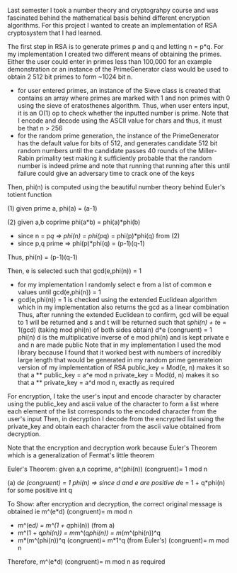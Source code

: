 Last semester I took a number theory and cryptograhpy course and was fascinated behind the mathematical basis behind different encryption algorithms. For this
project I wanted to create an implementation of RSA cryptosystem that I had learned.

The first step in RSA is to generate primes p and q and letting n = p*q. For my implementation I created two different means of obtaining the primes. Either the 
user could enter in primes less than 100,000 for an example demonstration or an instance of the PrimeGenerator class would be used to obtain 2 512 bit primes
to form ~1024 bit n.
- for user entered primes, an instance of the Sieve class is created that contains an array where primes are marked with 1 and non primes with 0 using the 
sieve of eratosthenes algorithm. Thus, when user enters input, it is an O(1) op to check whether the inputted number is prime. Note that I encode and decode
using the ASCII value for chars and thus, it must be that n > 256
- for the random prime generation, the instance of the PrimeGenerator has the default value for bits of 512, and generates candidate 512 bit random numbers until 
the candidate passes 40 rounds of the Miller-Rabin primality test making it sufficiently probable that the random number is indeed prime and note that running
that running after this until failure could give an adversary time to crack one of the keys

Then, phi(n) is computed using the beautiful number theory behind Euler's totient function

(1) given prime a, phi(a) = (a-1)

(2) given a,b coprime phi(a*b) = phi(a)*phi(b)

- since n = p*q => phi(n) = phi(p*q) = phi(p)*phi(q) from (2)
- since p,q prime => phi(p)*phi(q) = (p-1)(q-1)

Thus, phi(n) = (p-1)(q-1)

Then, e is selected such that gcd(e,phi(n)) = 1
- for my implementation I randomly select e from a list of common e values until gcd(e,phi(n)) = 1
- gcd(e,phi(n)) = 1 is checked using the extended Euclidean algorithm which in my implementation also returns the gcd as a linear combination
Thus, after running the extended Euclidean to confirm, gcd will be equal to 1 will be returned and s and t will be returned such that 
s*phi(n) + t*e = 1(gcd)
(taking mod phi(n) of both sides obtain)
d*e (congruent) = 1 phi(n)
d is the multiplicative inverse of e mod phi(n) and is kept private
e and n are made public
Note that in my implementation I used the mod library because I found that it worked best with numbers of incredibly large length that would be generated in my 
random prime generateion version of my implementation of RSA
public_key = Mod(e, n) makes it so that a ** public_key = a^e mod n
private_key = Mod(d, n) makes it so that a ** private_key = a^d mod n, exactly as required

For encryption, I take the user's input and encode character by character using the public_key and ascii value of the character
to form a list where each element of the list corresponds to the encoded character from the user's input
Then, in decryption I decode from the encrypted list using the private_key and obtain each character from the ascii value obtained from decryption.

Note that the encryption and decryption work because Euler's Theorem which is a generalization of Fermat's little theorem

Euler's Theorem: given a,n coprime, a^(phi(n)) (congruent)= 1 mod n

(a) d*e (congruent) = 1 phi(n) => since d and e are positive d*e = 1 + q*phi(n) for some positive int q

To Show: after encryption and decryption, the correct original message is obtained ie m^(e*d) (congruent)= m mod n
- m^(e*d) = m^(1 + q*phi(n)) (from a)
- m^(1 + q*phi(n)) = m*m^(q*phi(n)) = m*(m^(phi(n))^q
- m*(m^(phi(n))^q (congruent)= m*1^q (from Euler's) (congruent)= m mod n
 
Therefore, m^(e*d) (congruent)= m mod n as required



